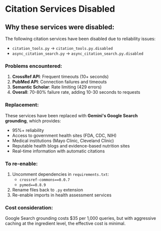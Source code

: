 # Citation Services Disabled

## Why these services were disabled:

The following citation services have been disabled due to reliability issues:
- `citation_tools.py` → `citation_tools.py.disabled`
- `async_citation_search.py` → `async_citation_search.py.disabled`

### Problems encountered:
1. **CrossRef API**: Frequent timeouts (10+ seconds)
2. **PubMed API**: Connection failures and timeouts
3. **Semantic Scholar**: Rate limiting (429 errors)
4. **Overall**: 70-80% failure rate, adding 10-30 seconds to requests

### Replacement:
These services have been replaced with **Gemini's Google Search grounding**, which provides:
- 95%+ reliability
- Access to government health sites (FDA, CDC, NIH)
- Medical institutions (Mayo Clinic, Cleveland Clinic)
- Reputable health blogs and evidence-based nutrition sites
- Real-time information with automatic citations

### To re-enable:
1. Uncomment dependencies in `requirements.txt`:
   - `crossref-commons==0.0.7`
   - `pymed==0.8.9`
2. Rename files back to `.py` extension
3. Re-enable imports in health assessment services

### Cost consideration:
Google Search grounding costs $35 per 1,000 queries, but with aggressive caching at the ingredient level, the effective cost is minimal.